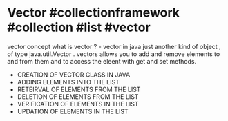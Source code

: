 # Vector #collectionframework #collection<interface> #list #vector
vector concept 
what is vector ? - vector in java just another kind of object , of type java.util.Vector . 
vectors allows you to add and remove elements to and from them and to access the eleent with get and set methods.
*  CREATION OF VECTOR CLASS IN JAVA
*  ADDING ELEMENTS INTO THE LIST
*  RETEIRVAL OF ELEMENTS FROM THE LIST
*  DELETION OF ELEMENTS FROM THE LIST
*  VERIFICATION OF ELEMENTS IN THE LIST
*  UPDATION OF ELEMENTS IN THE LIST


